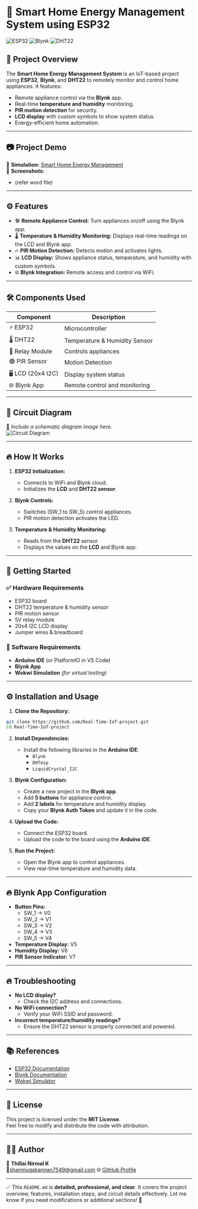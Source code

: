 # 🚀 **Smart Home Energy Management System using ESP32**

![ESP32](https://img.shields.io/badge/ESP32-IoT-blue) ![Blynk](https://img.shields.io/badge/Blynk-Integration-green) ![DHT22](https://img.shields.io/badge/Sensors-DHT22-orange)

## 🌟 **Project Overview**
The **Smart Home Energy Management System** is an IoT-based project using **ESP32**, **Blynk**, and **DHT22** to remotely monitor and control home appliances. It features:
- Remote appliance control via the **Blynk** app.
- Real-time **temperature and humidity** monitoring.
- **PIR motion detection** for security.
- **LCD display** with custom symbols to show system status.
- Energy-efficient home automation.

---

## 📷 **Project Demo**
🚀 **Simulation:** [Smart Home Energy Management](https://wokwi.com/projects/398558632512308225)  
📸 **Screenshots:**
- (refer word file)

---

## ⚙️ **Features**
- 🛠️ **Remote Appliance Control:** Turn appliances on/off using the Blynk app.  
- 🌡️ **Temperature & Humidity Monitoring:** Displays real-time readings on the LCD and Blynk app.  
- 🔥 **PIR Motion Detection:** Detects motion and activates lights.  
- 📊 **LCD Display:** Shows appliance status, temperature, and humidity with custom symbols.  
- 🌐 **Blynk Integration:** Remote access and control via WiFi.

---

## 🛠️ **Components Used**
| Component            | Description                 |
|----------------------|-----------------------------|
| ⚡ ESP32              | Microcontroller             |
| 🌡️ DHT22              | Temperature & Humidity Sensor |
| 🔌 Relay Module       | Controls appliances         |
| 🟢 PIR Sensor         | Motion Detection            |
| 🖥️ LCD (20x4 I2C)     | Display system status       |
| 🌐 Blynk App          | Remote control and monitoring |

---

## 🔧 **Circuit Diagram**
📐 *Include a schematic diagram image here.*  
![Circuit Diagram](https://via.placeholder.com/600x300.png?text=Add+Circuit+Diagram)

---

## 🔥 **How It Works**
1. **ESP32 Initialization:**
   - Connects to WiFi and Blynk cloud.
   - Initializes the **LCD** and **DHT22 sensor**.

2. **Blynk Controls:**
   - Switches (SW_1 to SW_5) control appliances.
   - PIR motion detection activates the LED.

3. **Temperature & Humidity Monitoring:**
   - Reads from the **DHT22** sensor.
   - Displays the values on the **LCD** and Blynk app.

---

## 🚀 **Getting Started**

### ✅ **Hardware Requirements**
- ESP32 board  
- DHT22 temperature & humidity sensor  
- PIR motion sensor  
- 5V relay module  
- 20x4 I2C LCD display  
- Jumper wires & breadboard  

### 🔧 **Software Requirements**
- **Arduino IDE** (or PlatformIO in VS Code)  
- **Blynk App**  
- **Wokwi Simulation** *(for virtual testing)*  

---

## ⚙️ **Installation and Usage**

1. **Clone the Repository:**
```bash
git clone https://github.com/Real-Time-IoT-project.git
cd Real-Time-IoT-project
```

2. **Install Dependencies:**
   - Install the following libraries in the **Arduino IDE**:
     - `Blynk`
     - `DHTesp`
     - `LiquidCrystal_I2C`

3. **Blynk Configuration:**
   - Create a new project in the **Blynk app**.
   - Add **5 buttons** for appliance control.
   - Add **2 labels** for temperature and humidity display.
   - Copy your **Blynk Auth Token** and update it in the code.

4. **Upload the Code:**
   - Connect the ESP32 board.
   - Upload the code to the board using the **Arduino IDE**.

5. **Run the Project:**
   - Open the Blynk app to control appliances.
   - View real-time temperature and humidity data.

---

## 🔥 **Blynk App Configuration**
- **Button Pins:**
  - SW_1 → V0  
  - SW_2 → V1  
  - SW_3 → V2  
  - SW_4 → V3  
  - SW_5 → V4  
- **Temperature Display:** V5  
- **Humidity Display:** V6  
- **PIR Sensor Indicator:** V7  

---

## 🔥 **Troubleshooting**
- **No LCD display?**
  - Check the I2C address and connections.
- **No WiFi connection?**
  - Verify your WiFi SSID and password.
- **Incorrect temperature/humidity readings?**
  - Ensure the DHT22 sensor is properly connected and powered.

---

## 📚 **References**
- [ESP32 Documentation](https://docs.espressif.com/projects/esp-idf/en/latest/esp32/)  
- [Blynk Documentation](https://docs.blynk.io)  
- [Wokwi Simulator](https://wokwi.com)  

---

## 📜 **License**
This project is licensed under the **MIT License**.  
Feel free to modify and distribute the code with attribution.

---

## 👨‍💻 **Author**
👤 **Thillai Nirmal K**  
📧shanmugakannan7549@gmail.com
🌐 [GitHub Profile](https://github.com/thillainirmal-tech)

---

✅ This `README.md` is **detailed, professional, and clear**. It covers the project overview, features, installation steps, and circuit details effectively. Let me know if you need modifications or additional sections! 🚀
